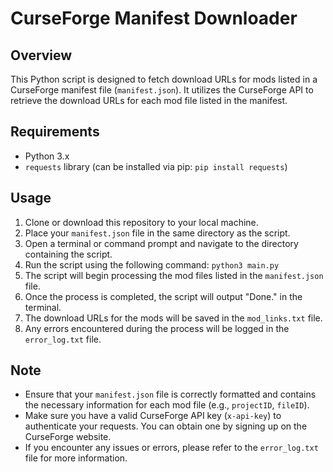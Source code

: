 # CurseForge Manifest Downloader

## Overview

This Python script is designed to fetch download URLs for mods listed in a CurseForge manifest file (`manifest.json`). It utilizes the CurseForge API to retrieve the download URLs for each mod file listed in the manifest.

## Requirements

- Python 3.x
- `requests` library (can be installed via pip: `pip install requests`)

## Usage

1. Clone or download this repository to your local machine.
2. Place your `manifest.json` file in the same directory as the script.
3. Open a terminal or command prompt and navigate to the directory containing the script.
4. Run the script using the following command: `python3 main.py`
5. The script will begin processing the mod files listed in the `manifest.json` file.
6. Once the process is completed, the script will output "Done." in the terminal.
7. The download URLs for the mods will be saved in the `mod_links.txt` file.
8. Any errors encountered during the process will be logged in the `error_log.txt` file.

## Note

- Ensure that your `manifest.json` file is correctly formatted and contains the necessary information for each mod file (e.g., `projectID`, `fileID`).
- Make sure you have a valid CurseForge API key (`x-api-key`) to authenticate your requests. You can obtain one by signing up on the CurseForge website.
- If you encounter any issues or errors, please refer to the `error_log.txt` file for more information.
